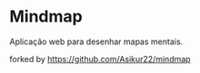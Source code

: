 # Mindmap
Aplicação web para desenhar mapas mentais.

forked by https://github.com/Asikur22/mindmap
